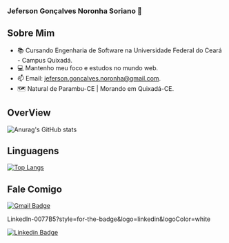 ### Jeferson Gonçalves Noronha Soriano 👋

<!--
! [] (https://komarev.com/ghpvc/?username=jefo3)
-->

## Sobre Mim 
- 📚 Cursando Engenharia de Software na Universidade Federal do Ceará - Campus Quixadá.
- 💻 Mantenho meu foco e estudos no mundo web.
- 📫 Email: jeferson.goncalves.noronha@gmail.com.
- 🗺️ Natural de Parambu-CE | Morando em Quixadá-CE.

## OverView
![Anurag's GitHub stats](https://github-readme-stats.vercel.app/api?username=jefo3&show_icons=true&theme=radical)

## Linguagens
[![Top Langs](https://github-readme-stats.vercel.app/api/top-langs/?username=jefo3&layout=compact&theme=tokyonight)](https://github.com/anuraghazra/github-readme-stats)

## Fale Comigo
[![Gmail Badge](https://img.shields.io/badge/-jeferson.goncalves.noronha@gmail.com-c14438?style=flat-square&logo=Gmail&logoColor=white&link=mailto:jeferson.goncalves.noronha@gmail.com)](mailto:jeferson.goncalves.noronha@gmail.com)

LinkedIn-0077B5?style=for-the-badge&logo=linkedin&logoColor=white

[![Linkedin Badge](https://img.shields.io/badge/LinkedIn-https://www.linkedin.com/in/jeferson-gonçalves-7b21b71a7/-c14438?style=flat-square&logo=linkedin&logoColor=white&link=https://www.linkedin.com/in/jeferson-gonçalves-7b21b71a7/)](https://www.linkedin.com/in/jeferson-gonçalves-7b21b71a7/)

<!--
**jefo3/jefo3** is a ✨ _special_ ✨ repository because its `README.md` (this file) appears on your GitHub profile.

Here are some ideas to get you started:

- 🔭 I’m currently working on ...
- 🌱 I’m currently learning ...
- 👯 I’m looking to collaborate on ...
- 🤔 I’m looking for help with ...
- 💬 Ask me about ...
- 📫 How to reach me: ...
- 😄 Pronouns: ...
- ⚡ Fun fact: ...
-->
